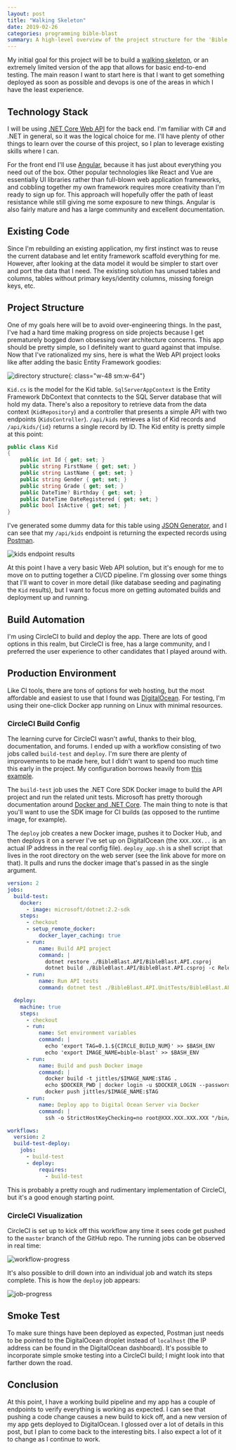 ```yaml
---
layout: post
title: "Walking Skeleton"
date: 2019-02-26
categories: programming bible-blast
summary: A high-level overview of the project structure for the 'Bible Blast' app, the technologies I'll be using, and the build pipeline
---
```

My initial goal for this project will be to build a [walking skeleton](http://wiki.c2.com/?WalkingSkeleton), or an extremely limited version of the app that allows for basic end-to-end testing. The main reason I want to start here is that I want to get something deployed as soon as possible and devops is one of the areas in which I have the least experience.

## Technology Stack
I will be using [.NET Core Web API](https://docs.microsoft.com/en-us/dotnet/core/about) for the back end. I'm familiar with C# and .NET in general, so it was the logical choice for me. I'll have plenty of other things to learn over the course of this project, so I plan to leverage existing skills where I can.

For the front end I'll use [Angular](https://cli.angular.io), because it has just about everything you need out of the box. Other popular technologies like React and Vue are essentially UI libraries rather than full-blown web application frameworks, and cobbling together my own framework requires more creativity than I'm ready to sign up for. This approach will hopefully offer the path of least resistance while still giving me some exposure to new things. Angular is also fairly mature and has a large community and excellent documentation.

## Existing Code
Since I'm rebuilding an existing application, my first instinct was to reuse the current database and let entity framework scaffold everything for me. However, after looking at the data model it would be simpler to start over and port the data that I need. The existing solution has unused tables and columns, tables without primary keys/identity columns, missing foreign keys, etc.

## Project Structure
One of my goals here will be to avoid over-engineering things. In the past, I've had a hard time making progress on side projects because I get prematurely bogged down obsessing over architecture concerns. This app should be pretty simple, so I definitely want to guard against that impulse. Now that I've rationalized my sins, here is what the Web API project looks like after adding the basic Entity Framework goodies:

![directory structure](../assets/images/directory-structure.png "Directory Structure"){: class="w-48 sm:w-64"}

`Kid.cs` is the model for the Kid table. `SqlServerAppContext` is the Entity Framework DbContext that conntects to the SQL Server database that will hold my data. There's also a repository to retrieve data from the data context (`KidRepository`) and a controller that presents a simple API with two endpoints (`KidsController`). `/api/kids` retrieves a list of Kid records and `/api/kids/{id}` returns a single record by ID. The Kid entity is pretty simple at this point:

```csharp
public class Kid
{
    public int Id { get; set; }
    public string FirstName { get; set; }
    public string LastName { get; set; }
    public string Gender { get; set; }
    public string Grade { get; set; }
    public DateTime? Birthday { get; set; }
    public DateTime DateRegistered { get; set; }
    public bool IsActive { get; set; }
}
```

I've generated some dummy data for this table using [JSON Generator](https://next.json-generator.com), and I can see that my `/api/kids` endpoint is returning the expected records using [Postman](https://www.getpostman.com/).

![kids endpoint results](../assets/images/kids-results.png "Kids endpoint results")

At this point I have a very basic Web API solution, but it's enough for me to move on to putting together a CI/CD pipeline. I'm glossing over some things that I'll want to cover in more detail (like database seeding and paginating the `Kid` results), but I want to focus more on getting automated builds and deployment up and running.

## Build Automation
I'm using CircleCI to build and deploy the app. There are lots of good options in this realm, but CircleCI is free, has a large community, and I preferred the user experience to other candidates that I played around with.

## Production Environment
Like CI tools, there are tons of options for web hosting, but the most affordable and easiest to use that I found was [DigitalOcean](https://www.digitalocean.com). For testing, I'm using their one-click Docker app running on Linux with minimal resources.

### CircleCI Build Config
The learning curve for CircleCI wasn't awful, thanks to their blog, documentation, and forums. I ended up with a workflow consisting of two jobs called `build-test` and `deploy`. I'm sure there are plenty of improvements to be made here, but I didn't want to spend too much time this early in the project. My configuration borrows heavily from [this example](https://circleci.com/blog/build-cicd-piplines-using-docker/).

The `build-test` job uses the .NET Core SDK Docker image to build the API project and run the related unit tests. Microsoft has pretty thorough documentation around [Docker and .NET Core](https://docs.microsoft.com/en-us/dotnet/core/docker/building-net-docker-images). The main thing to note is that you'll want to use the SDK image for CI builds (as opposed to the runtime image, for example).

The `deploy` job creates a new Docker image, pushes it to Docker Hub, and then deploys it on a server I've set up on DigitalOcean (the `XXX.XXX...` is an actual IP address in the real config file). `deploy_app.sh` is a shell script that lives in the root directory on the web server (see the link above for more on that). It pulls and runs the docker image that's passed in as the single argument.

```yml
version: 2
jobs:
  build-test:
    docker:
      - image: microsoft/dotnet:2.2-sdk
    steps:
      - checkout
      - setup_remote_docker:
          docker_layer_caching: true
      - run:
          name: Build API project
          command: |
            dotnet restore ./BibleBlast.API/BibleBlast.API.csproj
            dotnet build ./BibleBlast.API/BibleBlast.API.csproj -c Release --no-restore
      - run:
          name: Run API tests
          command: dotnet test ./BibleBlast.API.UnitTests/BibleBlast.API.UnitTests.csproj

  deploy:
    machine: true
    steps:
      - checkout
      - run:
          name: Set environment variables
          command: |
            echo 'export TAG=0.1.${CIRCLE_BUILD_NUM}' >> $BASH_ENV
            echo 'export IMAGE_NAME=bible-blast' >> $BASH_ENV
      - run:
          name: Build and push Docker image
          command: |
            docker build -t jittles/$IMAGE_NAME:$TAG .
            echo $DOCKER_PWD | docker login -u $DOCKER_LOGIN --password-stdin
            docker push jittles/$IMAGE_NAME:$TAG
      - run:
          name: Deploy app to Digital Ocean Server via Docker
          command: |
            ssh -o StrictHostKeyChecking=no root@XXX.XXX.XXX.XXX "/bin/bash ./deploy_app.sh jittles/$IMAGE_NAME:$TAG"

workflows:
  version: 2
  build-test-deploy:
    jobs:
      - build-test
      - deploy:
          requires:
            - build-test
```

This is probably a pretty rough and rudimentary implementation of CircleCI, but it's a good enough starting point.

### CircleCI Visualization
CircleCI is set up to kick off this workflow any time it sees code get pushed to the `master` branch of the GitHub repo. The running jobs can be observed in real time:

![workflow-progress](../assets/images/circleci-workflow.png "Workflow progress")

It's also possible to drill down into an individual job and watch its steps complete. This is how the `deploy` job appears:

![job-progress](../assets/images/circleci-job.png "Job progress")

## Smoke Test
To make sure things have been deployed as expected, Postman just needs to be pointed to the DigitalOcean droplet instead of `localhost` (the IP address can be found in the DigitalOcean dashboard). It's possible to incorporate simple smoke testing into a CircleCI build; I might look into that farther down the road.

## Conclusion
At this point, I have a working build pipeline and my app has a couple of endpoints to verify everything is working as expected. I can see that pushing a code change causes a new build to kick off, and a new version of my app gets deployed to DigitalOcean. I glossed over a lot of details in this post, but I plan to come back to the interesting bits. I also expect a lot of it to change as I continue to work.
